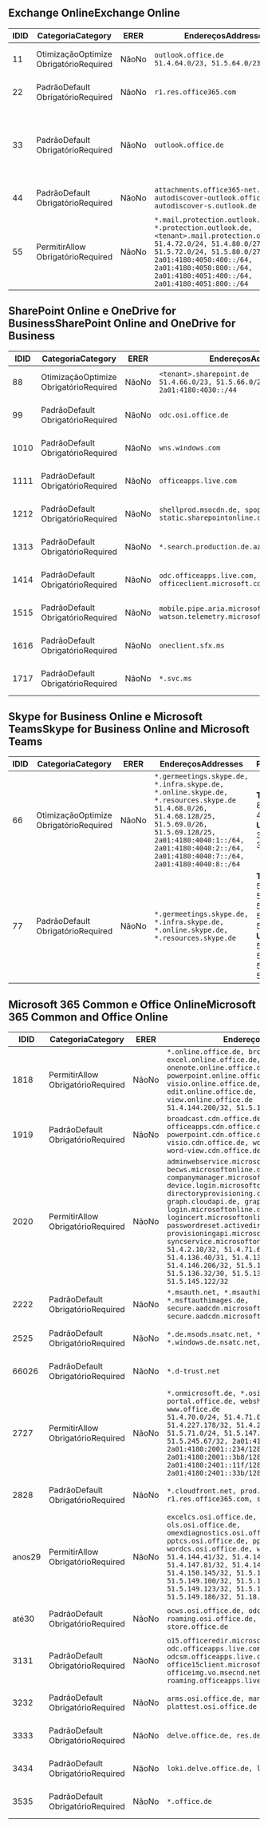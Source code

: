 <!--THIS FILE IS AUTOMATICALLY GENERATED. MANUAL CHANGES WILL BE OVERWRITTEN.-->
<!--Please contact the Office 365 Endpoints team with any questions.-->
<!--Germany endpoints version 2019102800-->
<!--File generated 2019-10-28 11:00:14.3053-->

## <a name="exchange-online"></a><span data-ttu-id="796c8-101">Exchange Online</span><span class="sxs-lookup"><span data-stu-id="796c8-101">Exchange Online</span></span>

<span data-ttu-id="796c8-102">ID</span><span class="sxs-lookup"><span data-stu-id="796c8-102">ID</span></span> | <span data-ttu-id="796c8-103">Categoria</span><span class="sxs-lookup"><span data-stu-id="796c8-103">Category</span></span> | <span data-ttu-id="796c8-104">ER</span><span class="sxs-lookup"><span data-stu-id="796c8-104">ER</span></span> | <span data-ttu-id="796c8-105">Endereços</span><span class="sxs-lookup"><span data-stu-id="796c8-105">Addresses</span></span> | <span data-ttu-id="796c8-106">Portas</span><span class="sxs-lookup"><span data-stu-id="796c8-106">Ports</span></span>
-- | -------------------- | -- | ------------------------------------------------------------------------------------------------------------------------------------------------------------------------------------------------------------------------------------------------------------ | -------------------------------
<span data-ttu-id="796c8-107">1</span><span class="sxs-lookup"><span data-stu-id="796c8-107">1</span></span> | <span data-ttu-id="796c8-108">Otimização</span><span class="sxs-lookup"><span data-stu-id="796c8-108">Optimize</span></span><BR><span data-ttu-id="796c8-109">Obrigatório</span><span class="sxs-lookup"><span data-stu-id="796c8-109">Required</span></span> | <span data-ttu-id="796c8-110">Não</span><span class="sxs-lookup"><span data-stu-id="796c8-110">No</span></span> | `outlook.office.de`<BR>`51.4.64.0/23, 51.5.64.0/23` | <span data-ttu-id="796c8-111">**TCP:** 443, 80</span><span class="sxs-lookup"><span data-stu-id="796c8-111">**TCP:** 443, 80</span></span>
<span data-ttu-id="796c8-112">2</span><span class="sxs-lookup"><span data-stu-id="796c8-112">2</span></span> | <span data-ttu-id="796c8-113">Padrão</span><span class="sxs-lookup"><span data-stu-id="796c8-113">Default</span></span><BR><span data-ttu-id="796c8-114">Obrigatório</span><span class="sxs-lookup"><span data-stu-id="796c8-114">Required</span></span> | <span data-ttu-id="796c8-115">Não</span><span class="sxs-lookup"><span data-stu-id="796c8-115">No</span></span> | `r1.res.office365.com` | <span data-ttu-id="796c8-116">**TCP:** 443, 80</span><span class="sxs-lookup"><span data-stu-id="796c8-116">**TCP:** 443, 80</span></span>
<span data-ttu-id="796c8-117">3</span><span class="sxs-lookup"><span data-stu-id="796c8-117">3</span></span> | <span data-ttu-id="796c8-118">Padrão</span><span class="sxs-lookup"><span data-stu-id="796c8-118">Default</span></span><BR><span data-ttu-id="796c8-119">Obrigatório</span><span class="sxs-lookup"><span data-stu-id="796c8-119">Required</span></span> | <span data-ttu-id="796c8-120">Não</span><span class="sxs-lookup"><span data-stu-id="796c8-120">No</span></span> | `outlook.office.de` | <span data-ttu-id="796c8-121">**TCP:** 143, 25, 587, 993, 995</span><span class="sxs-lookup"><span data-stu-id="796c8-121">**TCP:** 143, 25, 587, 993, 995</span></span>
<span data-ttu-id="796c8-122">4</span><span class="sxs-lookup"><span data-stu-id="796c8-122">4</span></span> | <span data-ttu-id="796c8-123">Padrão</span><span class="sxs-lookup"><span data-stu-id="796c8-123">Default</span></span><BR><span data-ttu-id="796c8-124">Obrigatório</span><span class="sxs-lookup"><span data-stu-id="796c8-124">Required</span></span> | <span data-ttu-id="796c8-125">Não</span><span class="sxs-lookup"><span data-stu-id="796c8-125">No</span></span> | `attachments.office365-net.de, autodiscover-outlook.office.de, autodiscover-s.outlook.de` | <span data-ttu-id="796c8-126">**TCP:** 443, 80</span><span class="sxs-lookup"><span data-stu-id="796c8-126">**TCP:** 443, 80</span></span>
<span data-ttu-id="796c8-127">5</span><span class="sxs-lookup"><span data-stu-id="796c8-127">5</span></span> | <span data-ttu-id="796c8-128">Permitir</span><span class="sxs-lookup"><span data-stu-id="796c8-128">Allow</span></span><BR><span data-ttu-id="796c8-129">Obrigatório</span><span class="sxs-lookup"><span data-stu-id="796c8-129">Required</span></span> | <span data-ttu-id="796c8-130">Não</span><span class="sxs-lookup"><span data-stu-id="796c8-130">No</span></span> | `*.mail.protection.outlook.de, *.protection.outlook.de, <tenant>.mail.protection.outlook.de`<BR>`51.4.72.0/24, 51.4.80.0/27, 51.5.72.0/24, 51.5.80.0/27, 2a01:4180:4050:400::/64, 2a01:4180:4050:800::/64, 2a01:4180:4051:400::/64, 2a01:4180:4051:800::/64` | <span data-ttu-id="796c8-131">**TCP:** 25, 443</span><span class="sxs-lookup"><span data-stu-id="796c8-131">**TCP:** 25, 443</span></span>

## <a name="sharepoint-online-and-onedrive-for-business"></a><span data-ttu-id="796c8-132">SharePoint Online e OneDrive for Business</span><span class="sxs-lookup"><span data-stu-id="796c8-132">SharePoint Online and OneDrive for Business</span></span>

<span data-ttu-id="796c8-133">ID</span><span class="sxs-lookup"><span data-stu-id="796c8-133">ID</span></span> | <span data-ttu-id="796c8-134">Categoria</span><span class="sxs-lookup"><span data-stu-id="796c8-134">Category</span></span> | <span data-ttu-id="796c8-135">ER</span><span class="sxs-lookup"><span data-stu-id="796c8-135">ER</span></span> | <span data-ttu-id="796c8-136">Endereços</span><span class="sxs-lookup"><span data-stu-id="796c8-136">Addresses</span></span> | <span data-ttu-id="796c8-137">Portas</span><span class="sxs-lookup"><span data-stu-id="796c8-137">Ports</span></span>
-- | -------------------- | -- | ------------------------------------------------------------------------------ | ----------------
<span data-ttu-id="796c8-138">8</span><span class="sxs-lookup"><span data-stu-id="796c8-138">8</span></span> | <span data-ttu-id="796c8-139">Otimização</span><span class="sxs-lookup"><span data-stu-id="796c8-139">Optimize</span></span><BR><span data-ttu-id="796c8-140">Obrigatório</span><span class="sxs-lookup"><span data-stu-id="796c8-140">Required</span></span> | <span data-ttu-id="796c8-141">Não</span><span class="sxs-lookup"><span data-stu-id="796c8-141">No</span></span> | `<tenant>.sharepoint.de`<BR>`51.4.66.0/23, 51.5.66.0/23, 2a01:4180:4030::/44` | <span data-ttu-id="796c8-142">**TCP:** 443, 80</span><span class="sxs-lookup"><span data-stu-id="796c8-142">**TCP:** 443, 80</span></span>
<span data-ttu-id="796c8-143">9</span><span class="sxs-lookup"><span data-stu-id="796c8-143">9</span></span> | <span data-ttu-id="796c8-144">Padrão</span><span class="sxs-lookup"><span data-stu-id="796c8-144">Default</span></span><BR><span data-ttu-id="796c8-145">Obrigatório</span><span class="sxs-lookup"><span data-stu-id="796c8-145">Required</span></span> | <span data-ttu-id="796c8-146">Não</span><span class="sxs-lookup"><span data-stu-id="796c8-146">No</span></span> | `odc.osi.office.de` | <span data-ttu-id="796c8-147">**TCP:** 443, 80</span><span class="sxs-lookup"><span data-stu-id="796c8-147">**TCP:** 443, 80</span></span>
<span data-ttu-id="796c8-148">10</span><span class="sxs-lookup"><span data-stu-id="796c8-148">10</span></span> | <span data-ttu-id="796c8-149">Padrão</span><span class="sxs-lookup"><span data-stu-id="796c8-149">Default</span></span><BR><span data-ttu-id="796c8-150">Obrigatório</span><span class="sxs-lookup"><span data-stu-id="796c8-150">Required</span></span> | <span data-ttu-id="796c8-151">Não</span><span class="sxs-lookup"><span data-stu-id="796c8-151">No</span></span> | `wns.windows.com` | <span data-ttu-id="796c8-152">**TCP:** 443, 80</span><span class="sxs-lookup"><span data-stu-id="796c8-152">**TCP:** 443, 80</span></span>
<span data-ttu-id="796c8-153">11</span><span class="sxs-lookup"><span data-stu-id="796c8-153">11</span></span> | <span data-ttu-id="796c8-154">Padrão</span><span class="sxs-lookup"><span data-stu-id="796c8-154">Default</span></span><BR><span data-ttu-id="796c8-155">Obrigatório</span><span class="sxs-lookup"><span data-stu-id="796c8-155">Required</span></span> | <span data-ttu-id="796c8-156">Não</span><span class="sxs-lookup"><span data-stu-id="796c8-156">No</span></span> | `officeapps.live.com` | <span data-ttu-id="796c8-157">**TCP:** 443, 80</span><span class="sxs-lookup"><span data-stu-id="796c8-157">**TCP:** 443, 80</span></span>
<span data-ttu-id="796c8-158">12</span><span class="sxs-lookup"><span data-stu-id="796c8-158">12</span></span> | <span data-ttu-id="796c8-159">Padrão</span><span class="sxs-lookup"><span data-stu-id="796c8-159">Default</span></span><BR><span data-ttu-id="796c8-160">Obrigatório</span><span class="sxs-lookup"><span data-stu-id="796c8-160">Required</span></span> | <span data-ttu-id="796c8-161">Não</span><span class="sxs-lookup"><span data-stu-id="796c8-161">No</span></span> | `shellprod.msocdn.de, spoprod-a.akamaihd.net, static.sharepointonline.com` | <span data-ttu-id="796c8-162">**TCP:** 443, 80</span><span class="sxs-lookup"><span data-stu-id="796c8-162">**TCP:** 443, 80</span></span>
<span data-ttu-id="796c8-163">13</span><span class="sxs-lookup"><span data-stu-id="796c8-163">13</span></span> | <span data-ttu-id="796c8-164">Padrão</span><span class="sxs-lookup"><span data-stu-id="796c8-164">Default</span></span><BR><span data-ttu-id="796c8-165">Obrigatório</span><span class="sxs-lookup"><span data-stu-id="796c8-165">Required</span></span> | <span data-ttu-id="796c8-166">Não</span><span class="sxs-lookup"><span data-stu-id="796c8-166">No</span></span> | `*.search.production.de.azuretrafficmanager.de` | <span data-ttu-id="796c8-167">**TCP:** 443</span><span class="sxs-lookup"><span data-stu-id="796c8-167">**TCP:** 443</span></span>
<span data-ttu-id="796c8-168">14</span><span class="sxs-lookup"><span data-stu-id="796c8-168">14</span></span> | <span data-ttu-id="796c8-169">Padrão</span><span class="sxs-lookup"><span data-stu-id="796c8-169">Default</span></span><BR><span data-ttu-id="796c8-170">Obrigatório</span><span class="sxs-lookup"><span data-stu-id="796c8-170">Required</span></span> | <span data-ttu-id="796c8-171">Não</span><span class="sxs-lookup"><span data-stu-id="796c8-171">No</span></span> | `odc.officeapps.live.com, officeclient.microsoft.com` | <span data-ttu-id="796c8-172">**TCP:** 443, 80</span><span class="sxs-lookup"><span data-stu-id="796c8-172">**TCP:** 443, 80</span></span>
<span data-ttu-id="796c8-173">15</span><span class="sxs-lookup"><span data-stu-id="796c8-173">15</span></span> | <span data-ttu-id="796c8-174">Padrão</span><span class="sxs-lookup"><span data-stu-id="796c8-174">Default</span></span><BR><span data-ttu-id="796c8-175">Obrigatório</span><span class="sxs-lookup"><span data-stu-id="796c8-175">Required</span></span> | <span data-ttu-id="796c8-176">Não</span><span class="sxs-lookup"><span data-stu-id="796c8-176">No</span></span> | `mobile.pipe.aria.microsoft.com, ssw.live.com, watson.telemetry.microsoft.com` | <span data-ttu-id="796c8-177">**TCP:** 443, 80</span><span class="sxs-lookup"><span data-stu-id="796c8-177">**TCP:** 443, 80</span></span>
<span data-ttu-id="796c8-178">16</span><span class="sxs-lookup"><span data-stu-id="796c8-178">16</span></span> | <span data-ttu-id="796c8-179">Padrão</span><span class="sxs-lookup"><span data-stu-id="796c8-179">Default</span></span><BR><span data-ttu-id="796c8-180">Obrigatório</span><span class="sxs-lookup"><span data-stu-id="796c8-180">Required</span></span> | <span data-ttu-id="796c8-181">Não</span><span class="sxs-lookup"><span data-stu-id="796c8-181">No</span></span> | `oneclient.sfx.ms` | <span data-ttu-id="796c8-182">**TCP:** 443, 80</span><span class="sxs-lookup"><span data-stu-id="796c8-182">**TCP:** 443, 80</span></span>
<span data-ttu-id="796c8-183">17</span><span class="sxs-lookup"><span data-stu-id="796c8-183">17</span></span> | <span data-ttu-id="796c8-184">Padrão</span><span class="sxs-lookup"><span data-stu-id="796c8-184">Default</span></span><BR><span data-ttu-id="796c8-185">Obrigatório</span><span class="sxs-lookup"><span data-stu-id="796c8-185">Required</span></span> | <span data-ttu-id="796c8-186">Não</span><span class="sxs-lookup"><span data-stu-id="796c8-186">No</span></span> | `*.svc.ms` | <span data-ttu-id="796c8-187">**TCP:** 443, 80</span><span class="sxs-lookup"><span data-stu-id="796c8-187">**TCP:** 443, 80</span></span>

## <a name="skype-for-business-online-and-microsoft-teams"></a><span data-ttu-id="796c8-188">Skype for Business Online e Microsoft Teams</span><span class="sxs-lookup"><span data-stu-id="796c8-188">Skype for Business Online and Microsoft Teams</span></span>

<span data-ttu-id="796c8-189">ID</span><span class="sxs-lookup"><span data-stu-id="796c8-189">ID</span></span> | <span data-ttu-id="796c8-190">Categoria</span><span class="sxs-lookup"><span data-stu-id="796c8-190">Category</span></span> | <span data-ttu-id="796c8-191">ER</span><span class="sxs-lookup"><span data-stu-id="796c8-191">ER</span></span> | <span data-ttu-id="796c8-192">Endereços</span><span class="sxs-lookup"><span data-stu-id="796c8-192">Addresses</span></span> | <span data-ttu-id="796c8-193">Portas</span><span class="sxs-lookup"><span data-stu-id="796c8-193">Ports</span></span>
-- | -------------------- | -- | ----------------------------------------------------------------------------------------------------------------------------------------------------------------------------------------------------------------------------------------------- | --------------------------------------------------
<span data-ttu-id="796c8-194">6</span><span class="sxs-lookup"><span data-stu-id="796c8-194">6</span></span> | <span data-ttu-id="796c8-195">Otimização</span><span class="sxs-lookup"><span data-stu-id="796c8-195">Optimize</span></span><BR><span data-ttu-id="796c8-196">Obrigatório</span><span class="sxs-lookup"><span data-stu-id="796c8-196">Required</span></span> | <span data-ttu-id="796c8-197">Não</span><span class="sxs-lookup"><span data-stu-id="796c8-197">No</span></span> | `*.germeetings.skype.de, *.infra.skype.de, *.online.skype.de, *.resources.skype.de`<BR>`51.4.68.0/26, 51.4.68.128/25, 51.5.69.0/26, 51.5.69.128/25, 2a01:4180:4040:1::/64, 2a01:4180:4040:2::/64, 2a01:4180:4040:7::/64, 2a01:4180:4040:8::/64` | <span data-ttu-id="796c8-198">**TCP:** 443, 80</span><span class="sxs-lookup"><span data-stu-id="796c8-198">**TCP:** 443, 80</span></span><BR><span data-ttu-id="796c8-199">**UDP:** 3478</span><span class="sxs-lookup"><span data-stu-id="796c8-199">**UDP:** 3478</span></span>
<span data-ttu-id="796c8-200">7</span><span class="sxs-lookup"><span data-stu-id="796c8-200">7</span></span> | <span data-ttu-id="796c8-201">Padrão</span><span class="sxs-lookup"><span data-stu-id="796c8-201">Default</span></span><BR><span data-ttu-id="796c8-202">Obrigatório</span><span class="sxs-lookup"><span data-stu-id="796c8-202">Required</span></span> | <span data-ttu-id="796c8-203">Não</span><span class="sxs-lookup"><span data-stu-id="796c8-203">No</span></span> | `*.germeetings.skype.de, *.infra.skype.de, *.online.skype.de, *.resources.skype.de` | <span data-ttu-id="796c8-204">**TCP:** 5061, 50000-59999</span><span class="sxs-lookup"><span data-stu-id="796c8-204">**TCP:** 5061, 50000-59999</span></span><BR><span data-ttu-id="796c8-205">**UDP:** 50000-59999</span><span class="sxs-lookup"><span data-stu-id="796c8-205">**UDP:** 50000-59999</span></span>

## <a name="microsoft-365-common-and-office-online"></a><span data-ttu-id="796c8-206">Microsoft 365 Common e Office Online</span><span class="sxs-lookup"><span data-stu-id="796c8-206">Microsoft 365 Common and Office Online</span></span>

<span data-ttu-id="796c8-207">ID</span><span class="sxs-lookup"><span data-stu-id="796c8-207">ID</span></span> | <span data-ttu-id="796c8-208">Categoria</span><span class="sxs-lookup"><span data-stu-id="796c8-208">Category</span></span> | <span data-ttu-id="796c8-209">ER</span><span class="sxs-lookup"><span data-stu-id="796c8-209">ER</span></span> | <span data-ttu-id="796c8-210">Endereços</span><span class="sxs-lookup"><span data-stu-id="796c8-210">Addresses</span></span> | <span data-ttu-id="796c8-211">Portas</span><span class="sxs-lookup"><span data-stu-id="796c8-211">Ports</span></span>
-- | ------------------- | -- | -------------------------------------------------------------------------------------------------------------------------------------------------------------------------------------------------------------------------------------------------------------------------------------------------------------------------------------------------------------------------------------------------------------------------------------------------------------------------------------------------------------------------------------------------------------------------------------------------------------------------- | ----------------
<span data-ttu-id="796c8-212">18</span><span class="sxs-lookup"><span data-stu-id="796c8-212">18</span></span> | <span data-ttu-id="796c8-213">Permitir</span><span class="sxs-lookup"><span data-stu-id="796c8-213">Allow</span></span><BR><span data-ttu-id="796c8-214">Obrigatório</span><span class="sxs-lookup"><span data-stu-id="796c8-214">Required</span></span> | <span data-ttu-id="796c8-215">Não</span><span class="sxs-lookup"><span data-stu-id="796c8-215">No</span></span> | `*.online.office.de, broadcast.online.office.de, excel.online.office.de, onenote.online.office.de, powerpoint.online.office.de, visio.online.office.de, word-edit.online.office.de, word-view.online.office.de`<BR>`51.4.144.200/32, 51.5.149.3/32, 51.18.16.0/23` | <span data-ttu-id="796c8-216">**TCP:** 443</span><span class="sxs-lookup"><span data-stu-id="796c8-216">**TCP:** 443</span></span>
<span data-ttu-id="796c8-217">19</span><span class="sxs-lookup"><span data-stu-id="796c8-217">19</span></span> | <span data-ttu-id="796c8-218">Padrão</span><span class="sxs-lookup"><span data-stu-id="796c8-218">Default</span></span><BR><span data-ttu-id="796c8-219">Obrigatório</span><span class="sxs-lookup"><span data-stu-id="796c8-219">Required</span></span> | <span data-ttu-id="796c8-220">Não</span><span class="sxs-lookup"><span data-stu-id="796c8-220">No</span></span> | `broadcast.cdn.office.de, excel.cdn.office.de, officeapps.cdn.office.de, onenote.cdn.office.de, powerpoint.cdn.office.de, view.cdn.office.de, visio.cdn.office.de, word-edit.cdn.office.de, word-view.cdn.office.de` | <span data-ttu-id="796c8-221">**TCP:** 443</span><span class="sxs-lookup"><span data-stu-id="796c8-221">**TCP:** 443</span></span>
<span data-ttu-id="796c8-222">20</span><span class="sxs-lookup"><span data-stu-id="796c8-222">20</span></span> | <span data-ttu-id="796c8-223">Permitir</span><span class="sxs-lookup"><span data-stu-id="796c8-223">Allow</span></span><BR><span data-ttu-id="796c8-224">Obrigatório</span><span class="sxs-lookup"><span data-stu-id="796c8-224">Required</span></span> | <span data-ttu-id="796c8-225">Não</span><span class="sxs-lookup"><span data-stu-id="796c8-225">No</span></span> | `adminwebservice.microsoftonline.de, becws.microsoftonline.de, companymanager.microsoftonline.de, device.login.microsoftonline.de, directoryprovisioning.cloudapi.de, graph.cloudapi.de, graph.microsoft.de, login.microsoftonline.de, logincert.microsoftonline.de, pas.cloudapi.de, passwordreset.activedirectory.microsoftazure.de, provisioningapi.microsoftonline.de, syncservice.microsoftonline.de`<BR>`51.4.2.10/32, 51.4.71.61/32, 51.4.136.38/31, 51.4.136.40/31, 51.4.136.42/32, 51.4.146.38/32, 51.4.146.206/32, 51.5.16.7/32, 51.5.71.22/32, 51.5.136.32/30, 51.5.136.36/32, 51.5.145.29/32, 51.5.145.122/32` | <span data-ttu-id="796c8-226">**TCP:** 443, 80</span><span class="sxs-lookup"><span data-stu-id="796c8-226">**TCP:** 443, 80</span></span>
<span data-ttu-id="796c8-227">22</span><span class="sxs-lookup"><span data-stu-id="796c8-227">22</span></span> | <span data-ttu-id="796c8-228">Padrão</span><span class="sxs-lookup"><span data-stu-id="796c8-228">Default</span></span><BR><span data-ttu-id="796c8-229">Obrigatório</span><span class="sxs-lookup"><span data-stu-id="796c8-229">Required</span></span> | <span data-ttu-id="796c8-230">Não</span><span class="sxs-lookup"><span data-stu-id="796c8-230">No</span></span> | `*.msauth.net, *.msauthimages.de, *.msftauth.net, *.msftauthimages.de, secure.aadcdn.microsoftonline-p.com, secure.aadcdn.microsoftonline-p.de` | <span data-ttu-id="796c8-231">**TCP:** 443, 80</span><span class="sxs-lookup"><span data-stu-id="796c8-231">**TCP:** 443, 80</span></span>
<span data-ttu-id="796c8-232">25</span><span class="sxs-lookup"><span data-stu-id="796c8-232">25</span></span> | <span data-ttu-id="796c8-233">Padrão</span><span class="sxs-lookup"><span data-stu-id="796c8-233">Default</span></span><BR><span data-ttu-id="796c8-234">Obrigatório</span><span class="sxs-lookup"><span data-stu-id="796c8-234">Required</span></span> | <span data-ttu-id="796c8-235">Não</span><span class="sxs-lookup"><span data-stu-id="796c8-235">No</span></span> | `*.de.msods.nsatc.net, *.office.de.akadns.net, *.windows.de.nsatc.net, officehome.msocdn.de` | <span data-ttu-id="796c8-236">**TCP:** 443, 80</span><span class="sxs-lookup"><span data-stu-id="796c8-236">**TCP:** 443, 80</span></span>
<span data-ttu-id="796c8-237">660</span><span class="sxs-lookup"><span data-stu-id="796c8-237">26</span></span> | <span data-ttu-id="796c8-238">Padrão</span><span class="sxs-lookup"><span data-stu-id="796c8-238">Default</span></span><BR><span data-ttu-id="796c8-239">Obrigatório</span><span class="sxs-lookup"><span data-stu-id="796c8-239">Required</span></span> | <span data-ttu-id="796c8-240">Não</span><span class="sxs-lookup"><span data-stu-id="796c8-240">No</span></span> | `*.d-trust.net` | <span data-ttu-id="796c8-241">**TCP:** 443, 80</span><span class="sxs-lookup"><span data-stu-id="796c8-241">**TCP:** 443, 80</span></span>
<span data-ttu-id="796c8-242">27</span><span class="sxs-lookup"><span data-stu-id="796c8-242">27</span></span> | <span data-ttu-id="796c8-243">Permitir</span><span class="sxs-lookup"><span data-stu-id="796c8-243">Allow</span></span><BR><span data-ttu-id="796c8-244">Obrigatório</span><span class="sxs-lookup"><span data-stu-id="796c8-244">Required</span></span> | <span data-ttu-id="796c8-245">Não</span><span class="sxs-lookup"><span data-stu-id="796c8-245">No</span></span> | `*.onmicrosoft.de, *.osi.office.de, office.de, portal.office.de, webshell.suite.office.de, www.office.de`<BR>`51.4.70.0/24, 51.4.71.0/24, 51.4.226.115/32, 51.4.227.178/32, 51.4.230.178/32, 51.5.70.0/24, 51.5.71.0/24, 51.5.147.48/32, 51.5.242.163/32, 51.5.245.67/32, 2a01:4180:2001::92/128, 2a01:4180:2001::234/128, 2a01:4180:2001::3b8/128, 2a01:4180:2401::11f/128, 2a01:4180:2401::33b/128, 2a01:4180:2401::55b/128` | <span data-ttu-id="796c8-246">**TCP:** 443, 80</span><span class="sxs-lookup"><span data-stu-id="796c8-246">**TCP:** 443, 80</span></span>
<span data-ttu-id="796c8-247">28</span><span class="sxs-lookup"><span data-stu-id="796c8-247">28</span></span> | <span data-ttu-id="796c8-248">Padrão</span><span class="sxs-lookup"><span data-stu-id="796c8-248">Default</span></span><BR><span data-ttu-id="796c8-249">Obrigatório</span><span class="sxs-lookup"><span data-stu-id="796c8-249">Required</span></span> | <span data-ttu-id="796c8-250">Não</span><span class="sxs-lookup"><span data-stu-id="796c8-250">No</span></span> | `*.cloudfront.net, prod.msocdn.de, r1.res.office365.com, shellprod.msocdn.de` | <span data-ttu-id="796c8-251">**TCP:** 443, 80</span><span class="sxs-lookup"><span data-stu-id="796c8-251">**TCP:** 443, 80</span></span>
<span data-ttu-id="796c8-252">anos</span><span class="sxs-lookup"><span data-stu-id="796c8-252">29</span></span> | <span data-ttu-id="796c8-253">Permitir</span><span class="sxs-lookup"><span data-stu-id="796c8-253">Allow</span></span><BR><span data-ttu-id="796c8-254">Obrigatório</span><span class="sxs-lookup"><span data-stu-id="796c8-254">Required</span></span> | <span data-ttu-id="796c8-255">Não</span><span class="sxs-lookup"><span data-stu-id="796c8-255">No</span></span> | `excelcs.osi.office.de, excelps.osi.office.de, ols.osi.office.de, omexdiagnostics.osi.office.de, pptcs.osi.office.de, pptps.osi.office.de, wordcs.osi.office.de, wordps.osi.office.de`<BR>`51.4.144.41/32, 51.4.144.174/32, 51.4.145.38/32, 51.4.147.81/32, 51.4.147.233/32, 51.4.148.12/32, 51.4.150.145/32, 51.5.147.242/32, 51.5.149.100/32, 51.5.149.119/32, 51.5.149.123/32, 51.5.149.180/32, 51.5.149.186/32, 51.18.0.0/21` | <span data-ttu-id="796c8-256">**TCP:** 443, 80</span><span class="sxs-lookup"><span data-stu-id="796c8-256">**TCP:** 443, 80</span></span>
<span data-ttu-id="796c8-257">até</span><span class="sxs-lookup"><span data-stu-id="796c8-257">30</span></span> | <span data-ttu-id="796c8-258">Padrão</span><span class="sxs-lookup"><span data-stu-id="796c8-258">Default</span></span><BR><span data-ttu-id="796c8-259">Obrigatório</span><span class="sxs-lookup"><span data-stu-id="796c8-259">Required</span></span> | <span data-ttu-id="796c8-260">Não</span><span class="sxs-lookup"><span data-stu-id="796c8-260">No</span></span> | `ocws.osi.office.de, odc.osi.office.de, roaming.osi.office.de, sharepoint.de, store.office.de` | <span data-ttu-id="796c8-261">**TCP:** 443, 80</span><span class="sxs-lookup"><span data-stu-id="796c8-261">**TCP:** 443, 80</span></span>
<span data-ttu-id="796c8-262">31</span><span class="sxs-lookup"><span data-stu-id="796c8-262">31</span></span> | <span data-ttu-id="796c8-263">Padrão</span><span class="sxs-lookup"><span data-stu-id="796c8-263">Default</span></span><BR><span data-ttu-id="796c8-264">Obrigatório</span><span class="sxs-lookup"><span data-stu-id="796c8-264">Required</span></span> | <span data-ttu-id="796c8-265">Não</span><span class="sxs-lookup"><span data-stu-id="796c8-265">No</span></span> | `o15.officeredir.microsoft.com, odc.officeapps.live.com, odcsm.officeapps.live.com, office.microsoft.com, office15client.microsoft.com, officeimg.vo.msecnd.net, roaming.officeapps.live.com` | <span data-ttu-id="796c8-266">**TCP:** 443, 80</span><span class="sxs-lookup"><span data-stu-id="796c8-266">**TCP:** 443, 80</span></span>
<span data-ttu-id="796c8-267">32</span><span class="sxs-lookup"><span data-stu-id="796c8-267">32</span></span> | <span data-ttu-id="796c8-268">Padrão</span><span class="sxs-lookup"><span data-stu-id="796c8-268">Default</span></span><BR><span data-ttu-id="796c8-269">Obrigatório</span><span class="sxs-lookup"><span data-stu-id="796c8-269">Required</span></span> | <span data-ttu-id="796c8-270">Não</span><span class="sxs-lookup"><span data-stu-id="796c8-270">No</span></span> | `arms.osi.office.de, manage.osi.office.de, plattest.osi.office.de` | <span data-ttu-id="796c8-271">**TCP:** 443, 80</span><span class="sxs-lookup"><span data-stu-id="796c8-271">**TCP:** 443, 80</span></span>
<span data-ttu-id="796c8-272">33</span><span class="sxs-lookup"><span data-stu-id="796c8-272">33</span></span> | <span data-ttu-id="796c8-273">Padrão</span><span class="sxs-lookup"><span data-stu-id="796c8-273">Default</span></span><BR><span data-ttu-id="796c8-274">Obrigatório</span><span class="sxs-lookup"><span data-stu-id="796c8-274">Required</span></span> | <span data-ttu-id="796c8-275">Não</span><span class="sxs-lookup"><span data-stu-id="796c8-275">No</span></span> | `delve.office.de, res.delve.office.com` | <span data-ttu-id="796c8-276">**TCP:** 443</span><span class="sxs-lookup"><span data-stu-id="796c8-276">**TCP:** 443</span></span>
<span data-ttu-id="796c8-277">34</span><span class="sxs-lookup"><span data-stu-id="796c8-277">34</span></span> | <span data-ttu-id="796c8-278">Padrão</span><span class="sxs-lookup"><span data-stu-id="796c8-278">Default</span></span><BR><span data-ttu-id="796c8-279">Obrigatório</span><span class="sxs-lookup"><span data-stu-id="796c8-279">Required</span></span> | <span data-ttu-id="796c8-280">Não</span><span class="sxs-lookup"><span data-stu-id="796c8-280">No</span></span> | `loki.delve.office.de, lpcres.delve.office.com` | <span data-ttu-id="796c8-281">**TCP:** 443</span><span class="sxs-lookup"><span data-stu-id="796c8-281">**TCP:** 443</span></span>
<span data-ttu-id="796c8-282">35</span><span class="sxs-lookup"><span data-stu-id="796c8-282">35</span></span> | <span data-ttu-id="796c8-283">Padrão</span><span class="sxs-lookup"><span data-stu-id="796c8-283">Default</span></span><BR><span data-ttu-id="796c8-284">Obrigatório</span><span class="sxs-lookup"><span data-stu-id="796c8-284">Required</span></span> | <span data-ttu-id="796c8-285">Não</span><span class="sxs-lookup"><span data-stu-id="796c8-285">No</span></span> | `*.office.de` | <span data-ttu-id="796c8-286">**TCP:** 443, 80</span><span class="sxs-lookup"><span data-stu-id="796c8-286">**TCP:** 443, 80</span></span>
